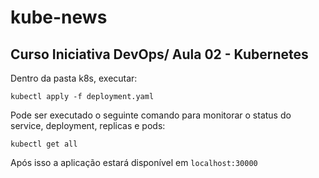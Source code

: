 # kube-news

## Curso Iniciativa DevOps/ Aula 02 - Kubernetes

Dentro da pasta k8s, executar:

```
kubectl apply -f deployment.yaml
```

Pode ser executado o seguinte comando para monitorar o status do service, deployment, replicas e pods:
```
kubectl get all
```

Após isso a aplicação estará disponível em `localhost:30000`
